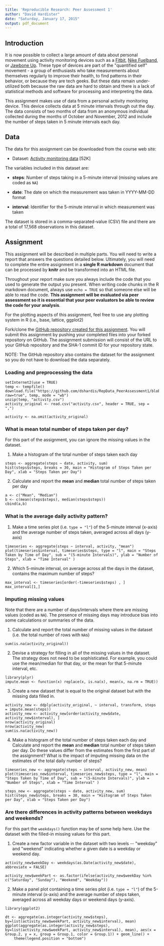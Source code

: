 ```yaml
---
title: 'Reproducible Research: Peer Assessment 1'
author: "David Hardister"
date: "Saturday, January 17, 2015"
output: pdf_document
---
```


## Introduction

It is now possible to collect a large amount of data about personal movement using activity monitoring devices such as a [Fitbit](http://www.fitbit.com), [Nike Fuelband](http://www.nike.com/us/en_us/c/nikeplus-fuelband), or [Jawbone Up](https://jawbone.com/up). These type of devices are part of the "quantified self" movement - a group of enthusiasts who take measurements about themselves regularly to improve their health, to find patterns in their behavior, or because they are tech geeks. But these data remain under-utilized both because the raw data are hard to obtain and there is a lack of statistical methods and software for processing and interpreting the data.

This assignment makes use of data from a personal activity monitoring device. This device collects data at 5 minute intervals through out the day. The data consists of two months of data from an anonymous individual collected during the months of October and November, 2012 and include the number of steps taken in 5 minute intervals each day.

## Data

The data for this assignment can be downloaded from the course web
site:

* Dataset: [Activity monitoring data](https://d396qusza40orc.cloudfront.net/repdata%2Fdata%2Factivity.zip) [52K]

The variables included in this dataset are:

* **steps**: Number of steps taking in a 5-minute interval (missing
    values are coded as `NA`)

* **date**: The date on which the measurement was taken in YYYY-MM-DD
    format

* **interval**: Identifier for the 5-minute interval in which
    measurement was taken




The dataset is stored in a comma-separated-value (CSV) file and there
are a total of 17,568 observations in this
dataset.


## Assignment

This assignment will be described in multiple parts. You will need to
write a report that answers the questions detailed below. Ultimately,
you will need to complete the entire assignment in a **single R
markdown** document that can be processed by **knitr** and be
transformed into an HTML file.

Throughout your report make sure you always include the code that you
used to generate the output you present. When writing code chunks in
the R markdown document, always use `echo = TRUE` so that someone else
will be able to read the code. **This assignment will be evaluated via
peer assessment so it is essential that your peer evaluators be able
to review the code for your analysis**.

For the plotting aspects of this assignment, feel free to use any
plotting system in R (i.e., base, lattice, ggplot2)

Fork/clone the [GitHub repository created for this
assignment](http://github.com/rdpeng/RepData_PeerAssessment1). You
will submit this assignment by pushing your completed files into your
forked repository on GitHub. The assignment submission will consist of
the URL to your GitHub repository and the SHA-1 commit ID for your
repository state.

NOTE: The GitHub repository also contains the dataset for the
assignment so you do not have to download the data separately.



### Loading and preprocessing the data

```{r, echo=TRUE}
setInternet2(use = TRUE)
temp <- tempfile()
download.file("https://github.com/dshardis/RepData_PeerAssessment1/blob/master/activity.zip?raw=true", temp, mode = "wb")
unzip(temp, "activity.csv")
activity_original <- read.csv("activity.csv", header = TRUE, sep = ",")

activity <- na.omit(activity_original)
```

### What is mean total number of steps taken per day?

For this part of the assignment, you can ignore the missing values in
the dataset.

1. Make a histogram of the total number of steps taken each day

```{r, echo=TRUE}
steps <- aggregate(steps ~ date, activity, sum)
hist(steps$steps, breaks = 30, main = "Histogram of Steps Taken per Day", xlab = "Steps Taken per Day")
```

2. Calculate and report the **mean** and **median** total number of steps taken per day

```{r, echo=TRUE}
a <- c("Mean", "Median")
b <- c(mean(steps$steps), median(steps$steps))
cbind(a,b)
```

### What is the average daily activity pattern?

1. Make a time series plot (i.e. `type = "l"`) of the 5-minute interval (x-axis) and the average number of steps taken, averaged across all days (y-axis)

```{r, echo=TRUE}
timeseries <- aggregate(steps ~ interval, activity, "mean")
plot(timeseries$interval, timeseries$steps, type = "l", main = "Steps Taken by Time of Day", sub = "(5-minute Intervals)", ylab = "Number of Steps", xlab = "Time Interval" )
```

2. Which 5-minute interval, on average across all the days in the dataset, contains the maximum number of steps?

```{r, echo=TRUE}
max_interval <- timeseries[order(-timeseries$steps) , ]
max_interval[1,]
```

### Imputing missing values

Note that there are a number of days/intervals where there are missing
values (coded as `NA`). The presence of missing days may introduce
bias into some calculations or summaries of the data.

1. Calculate and report the total number of missing values in the dataset (i.e. the total number of rows with `NA`s)

```{r, echo=TRUE}
sum(is.na(activity_original))
```

2. Devise a strategy for filling in all of the missing values in the dataset. The strategy does not need to be sophisticated. For example, you could use the mean/median for that day, or the mean for that 5-minute interval, etc.

```{r, echo=TRUE}
library(plyr)
impute.mean <- function(x) replace(x, is.na(x), mean(x, na.rm = TRUE))
```

3. Create a new dataset that is equal to the original dataset but with the missing data filled in.

```{r, echo=TRUE}
activity_new <- ddply(activity_original, ~ interval, transform, steps = impute.mean(steps))
activity_new <- activity_new[order(activity_new$date, activity_new$interval), ]
nrow(activity_original)
nrow(activity_new)
sum(is.na(activity_new))
```

4. Make a histogram of the total number of steps taken each day and Calculate and report the **mean** and **median** total number of steps taken per day. Do these values differ from the estimates from the first part of the assignment? What is the impact of imputing missing data on the estimates of the total daily number of steps?

```{r, echo=TRUE}
timeseries_new <- aggregate(steps ~ interval, activity_new, mean)
plot(timeseries_new$interval, timeseries_new$steps, type = "l", main = "Steps Taken by Time of Day", sub = "(5-minute Intervals)", ylab = "Number of Steps", xlab = "Time Interval" )

steps_new <- aggregate(steps ~ date, activity_new, sum)
hist(steps_new$steps, breaks = 30, main = "Histogram of Steps Taken per Day", xlab = "Steps Taken per Day")
```

### Are there differences in activity patterns between weekdays and weekends?

For this part the `weekdays()` function may be of some help here. Use
the dataset with the filled-in missing values for this part.

1. Create a new factor variable in the dataset with two levels -- "weekday" and "weekend" indicating whether a given date is a weekday or weekend day.

```{r, echo=TRUE}
activity_new$weekDay <- weekdays(as.Date(activity_new$date), abbreviate = FALSE)

activity_new$weekPart <- as.factor(ifelse(activity_new$weekDay %in% c("Saturday", "Sunday"), "Weekend", "Weekday"))
```

2. Make a panel plot containing a time series plot (i.e. `type = "l"`) of the 5-minute interval (x-axis) and the average number of steps taken, averaged across all weekday days or weekend days (y-axis). 

```{r, echo=TRUE}
library(ggplot2)

dt <- aggregate(as.integer(activity_new$steps), by=list(activity_new$weekPart, activity_new$interval), mean)
ggplot(aggregate(as.integer(activity_new$steps), by=list(activity_new$weekPart, activity_new$interval), mean), aes(x = Group.2, y = x, group = Group.1, color = Group.1)) + geom_line() + 
    theme(legend.position = "bottom")
```
